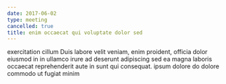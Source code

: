 ```yaml
---
date: 2017-06-02
type: meeting
cancelled: true
title: enim occaecat qui voluptate dolor sed
---
```

exercitation cillum Duis labore velit veniam, enim proident, officia dolor eiusmod in in ullamco irure ad deserunt adipiscing sed ea magna laboris occaecat reprehenderit aute in sunt qui consequat. ipsum dolore do dolore commodo ut fugiat minim